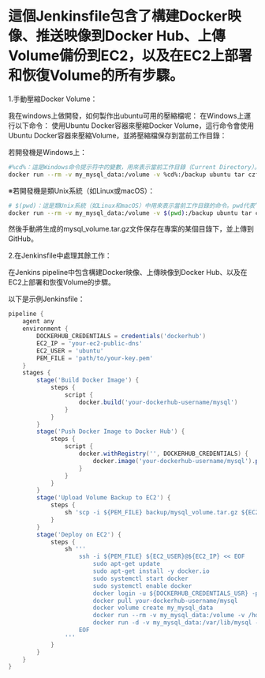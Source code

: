 # 這個Jenkinsfile包含了構建Docker映像、推送映像到Docker Hub、上傳Volume備份到EC2，以及在EC2上部署和恢復Volume的所有步驟。

1.手動壓縮Docker Volume：

我在windows上做開發，如何製作出ubuntu可用的壓縮檔呢：
在Windows上運行以下命令：
使用Ubuntu Docker容器來壓縮Docker Volume，這行命令會使用Ubuntu Docker容器來壓縮Volume，並將壓縮檔保存到當前工作目錄：

若開發機是Windows上：
```sh
#%cd%：這是Windows命令提示符中的變數，用來表示當前工作目錄（Current Directory）。
docker run --rm -v my_mysql_data:/volume -v %cd%:/backup ubuntu tar czf /backup/mysql_volume.tar.gz -C /volume .
```

※若開發機是類Unix系統（如Linux或macOS）：
```sh
# $(pwd)：這是類Unix系統（如Linux和macOS）中用來表示當前工作目錄的命令。pwd代表“print working directory”，用來輸出當前工作目錄路徑。
docker run --rm -v my_mysql_data:/volume -v $(pwd):/backup ubuntu tar czf /backup/mysql_volume.tar.gz -C /volume .
```

然後手動將生成的mysql_volume.tar.gz文件保存在專案的某個目錄下，並上傳到GitHub。

2.在Jenkinsfile中處理其餘工作：

在Jenkins pipeline中包含構建Docker映像、上傳映像到Docker Hub、以及在EC2上部署和恢復Volume的步驟。

以下是示例Jenkinsfile：

```groovy
pipeline {
    agent any
    environment {
        DOCKERHUB_CREDENTIALS = credentials('dockerhub')
        EC2_IP = 'your-ec2-public-dns'
        EC2_USER = 'ubuntu'
        PEM_FILE = 'path/to/your-key.pem'
    }
    stages {
        stage('Build Docker Image') {
            steps {
                script {
                    docker.build('your-dockerhub-username/mysql')
                }
            }
        }
        stage('Push Docker Image to Docker Hub') {
            steps {
                script {
                    docker.withRegistry('', DOCKERHUB_CREDENTIALS) {
                        docker.image('your-dockerhub-username/mysql').push()
                    }
                }
            }
        }
        stage('Upload Volume Backup to EC2') {
            steps {
                sh 'scp -i ${PEM_FILE} backup/mysql_volume.tar.gz ${EC2_USER}@${EC2_IP}:/home/ubuntu'
            }
        }
        stage('Deploy on EC2') {
            steps {
                sh '''
                    ssh -i ${PEM_FILE} ${EC2_USER}@${EC2_IP} << EOF
                        sudo apt-get update
                        sudo apt-get install -y docker.io
                        sudo systemctl start docker
                        sudo systemctl enable docker
                        docker login -u ${DOCKERHUB_CREDENTIALS_USR} -p ${DOCKERHUB_CREDENTIALS_PSW}
                        docker pull your-dockerhub-username/mysql
                        docker volume create my_mysql_data
                        docker run --rm -v my_mysql_data:/volume -v /home/ubuntu:/backup ubuntu tar xzf /backup/mysql_volume.tar.gz -C /volume
                        docker run -d -v my_mysql_data:/var/lib/mysql --name my_mysql your-dockerhub-username/mysql
                    EOF
                '''
            }
        }
    }
}
```
